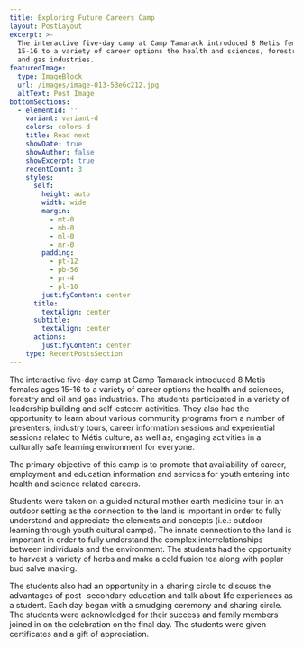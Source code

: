 ```yaml
---
title: Exploring Future Careers Camp
layout: PostLayout
excerpt: >-
  The interactive five-day camp at Camp Tamarack introduced 8 Metis females ages
  15-16 to a variety of career options the health and sciences, forestry and oil
  and gas industries.
featuredImage:
  type: ImageBlock
  url: /images/image-013-53e6c212.jpg
  altText: Post Image
bottomSections:
  - elementId: ''
    variant: variant-d
    colors: colors-d
    title: Read next
    showDate: true
    showAuthor: false
    showExcerpt: true
    recentCount: 3
    styles:
      self:
        height: auto
        width: wide
        margin:
          - mt-0
          - mb-0
          - ml-0
          - mr-0
        padding:
          - pt-12
          - pb-56
          - pr-4
          - pl-10
        justifyContent: center
      title:
        textAlign: center
      subtitle:
        textAlign: center
      actions:
        justifyContent: center
    type: RecentPostsSection
---
```

The interactive five-day camp at Camp Tamarack introduced 8 Metis females ages 15-16 to a variety of career options the health and sciences, forestry and oil and gas industries. The students participated in a variety of leadership building and self-esteem activities. They also had the opportunity to learn about various community programs from a number of presenters, industry tours, career information sessions and experiential sessions related to Métis culture, as well as, engaging activities in a culturally safe learning environment for everyone.

The primary objective of this camp is to promote that availability of career, employment and education information and services for youth entering into health and science related careers.

Students were taken on a guided natural mother earth medicine tour in an outdoor setting as the connection to the land is important in order to fully understand and appreciate the elements and concepts (i.e.: outdoor learning through youth cultural camps). The innate connection to the land is important in order to fully understand the complex interrelationships between individuals and the environment. The students had the opportunity to harvest a variety of herbs and make a cold fusion tea along with poplar bud salve making.

The students also had an opportunity in a sharing circle to discuss the advantages of post- secondary education and talk about life experiences as a student. Each day began with a smudging ceremony and sharing circle. The students were acknowledged for their success and family members joined in on the celebration on the final day. The students were given certificates and a gift of appreciation.